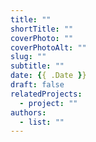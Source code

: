 ```yaml
---
title: ""
shortTitle: ""
coverPhoto: ""
coverPhotoAlt: ""
slug: ""
subtitle: ""
date: {{ .Date }}
draft: false
relatedProjects:
  - project: ""
authors:
  - list: ""
---
```

